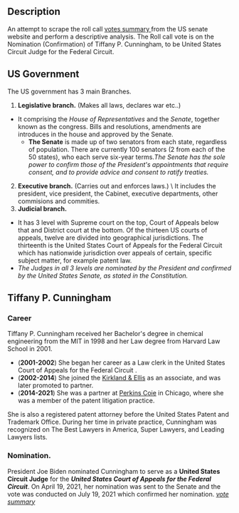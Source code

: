 
## Description
An attempt to scrape the roll call [votes summary ](https://www.senate.gov/legislative/LIS/roll_call_votes/vote1171/vote_117_1_00267.htm) from the US senate website and perform a descriptive analysis. The Roll call vote is on the Nomination (Confirmation) of  Tiffany P. Cunningham, to be United States Circuit Judge for the Federal Circuit.

## US Government

The US government has 3 main Branches.
1. **Legislative branch.** (Makes all laws, declares war etc..)  
- It comprising the *House of Representatives* and the *Senate*, together known as the congress. Bills and resolutions, amendments are introduces in the house and approved by the Senate.
  - **The Senate** is made up of two senators from each state, regardless of population. There are currently 100 senators (2 from each of the 50 states), who each serve six-year terms.*The Senate has the sole power to confirm those of the President's appointments that require consent, and to provide advice and consent to ratify treaties.*
2. **Executive branch.**   (Carries out and enforces laws.) \\
It includes the president, vice president, the Cabinet, executive departments, other commisions and commities.
3. **Judicial branch.**
  - It has 3 level with Supreme court on the top, Court of Appeals below that and District court at the bottom.
Of the thirteen US courts of appeals, twelve are divided into geographical jurisdictions. The thirteenth is the United States Court of Appeals for the Federal Circuit which has nationwide jurisdiction over appeals of certain, specific subject matter, for example patent law.
  - *The Judges in all 3 levels are nominated by the President and confirmed by the United States Senate, as stated in the Constitution.*

##  Tiffany P. Cunningham

### Career
Tiffany P. Cunningham received her Bachelor's degree in chemical engineering from the MIT in 1998 and her Law degree from Harvard Law School in 2001.

- (**2001-2002**) She began her career as a Law clerk in  the United States Court of Appeals for the Federal Circuit . 
- (**2002-2014**) She joined the [Kirkland & Ellis](https://www.kirkland.com/) as an associate, and was later promoted to partner.
- (**2014-2021**) She was a partner at [Perkins Coie](https://www.perkinscoie.com/en/) in Chicago, where she was a member of the patent litigation practice. 

She is also a registered patent attorney before the United States Patent and Trademark Office. During her time in private practice, Cunningham was recognized on The Best Lawyers in America, Super Lawyers, and Leading Lawyers lists.
### Nomination.
President Joe Biden nominated Cunningham to serve as a **United States Circuit Judge** for the ***United States Court of Appeals for the Federal Circuit***.
On April 19, 2021, her nomination was sent to the Senate and the vote was conducted on July 19, 2021 which confirmed her nomination.
[*vote summary*](https://www.senate.gov/legislative/LIS/roll_call_votes/vote1171/vote_117_1_00267.htm)
